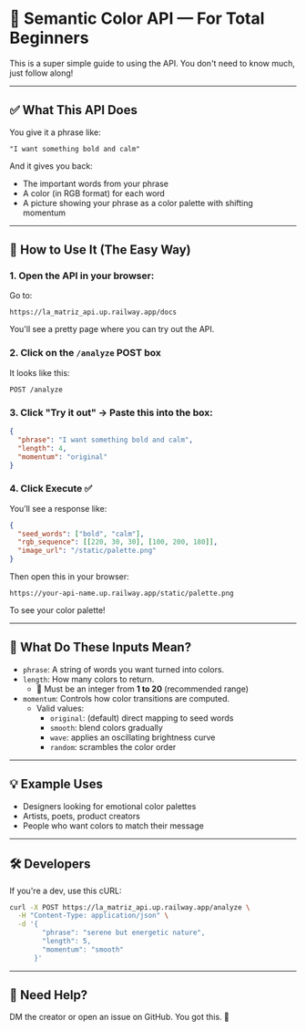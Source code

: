 # 🧠 Semantic Color API — For Total Beginners

This is a super simple guide to using the API. You don't need to know much, just follow along!

---

## ✅ What This API Does

You give it a phrase like:
```
"I want something bold and calm"
```
And it gives you back:
- The important words from your phrase
- A color (in RGB format) for each word
- A picture showing your phrase as a color palette with shifting momentum

---

## 🚀 How to Use It (The Easy Way)

### 1. Open the API in your browser:
Go to:
```
https://la_matriz_api.up.railway.app/docs
```
You'll see a pretty page where you can try out the API.

### 2. Click on the `/analyze` POST box
It looks like this:
```
POST /analyze
```

### 3. Click "Try it out" → Paste this into the box:
```json
{
  "phrase": "I want something bold and calm",
  "length": 4,
  "momentum": "original"
}
```

### 4. Click Execute ✅
You’ll see a response like:
```json
{
  "seed_words": ["bold", "calm"],
  "rgb_sequence": [[220, 30, 30], [100, 200, 180]],
  "image_url": "/static/palette.png"
}
```
Then open this in your browser:
```
https://your-api-name.up.railway.app/static/palette.png
```
To see your color palette!

---

## 💬 What Do These Inputs Mean?
- `phrase`: A string of words you want turned into colors.
- `length`: How many colors to return.
  - 📏 Must be an integer from **1 to 20** (recommended range)
- `momentum`: Controls how color transitions are computed.
  - Valid values:
    - `original`: (default) direct mapping to seed words
    - `smooth`: blend colors gradually
    - `wave`: applies an oscillating brightness curve
    - `random`: scrambles the color order

---

## 💡 Example Uses
- Designers looking for emotional color palettes
- Artists, poets, product creators
- People who want colors to match their message

---

## 🛠️ Developers
If you're a dev, use this cURL:
```bash
curl -X POST https://la_matriz_api.up.railway.app/analyze \
  -H "Content-Type: application/json" \
  -d '{
        "phrase": "serene but energetic nature",
        "length": 5,
        "momentum": "smooth"
      }'
```

---

## 🤷 Need Help?
DM the creator or open an issue on GitHub.
You got this. 💪
